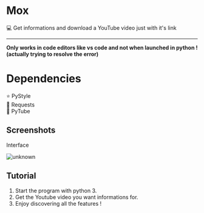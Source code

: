# Mox
💻 Get informations and download a YouTube video just with it's link

-----

**Only works in code editors like vs code and not when launched in python ! (actually trying to resolve the error)**


# Dependencies

 ⭐️ PyStyle  
 🌙 Requests  
 🌝 PyTube
 

## Screenshots

Interface

![unknown](https://user-images.githubusercontent.com/95881999/158248963-2fe91970-aed6-444b-85cf-2d28eb005faa.png)

## Tutorial

1. Start the program with python 3.  
2. Get the Youtube video you want informations for.
3. Enjoy discovering all the features !
